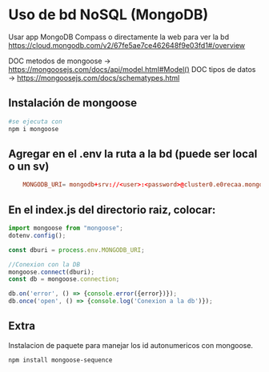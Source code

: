 # Uso de bd NoSQL (MongoDB) 
Usar app MongoDB Compass o directamente la web para ver la bd
https://cloud.mongodb.com/v2/67fe5ae7ce462648f9e03fd1#/overview

DOC metodos de mongoose -> https://mongoosejs.com/docs/api/model.html#Model()
DOC tipos de datos -> https://mongoosejs.com/docs/schematypes.html

## Instalación de mongoose
```bash
#se ejecuta con 
npm i mongoose
```

## Agregar en el .env la ruta a la bd (puede ser local o un sv)
```conf
    MONGODB_URI= mongodb+srv://<user>:<password>@cluster0.e0recaa.mongodb.net/<db_name>?retryWrites=true&w=majority&appName=Cluster0
```

## En el index.js del directorio raiz, colocar:
```js
import mongoose from "mongoose";
dotenv.config();

const dburi = process.env.MONGODB_URI;

//Conexion con la DB 
mongoose.connect(dburi);
const db = mongoose.connection;

db.on('error', () => {console.error({error})});
db.once('open', () => {console.log('Conexion a la db')});

```

## Extra
Instalacion de paquete para manejar los id autonumericos con mongoose.
```sh
npm install mongoose-sequence
```
